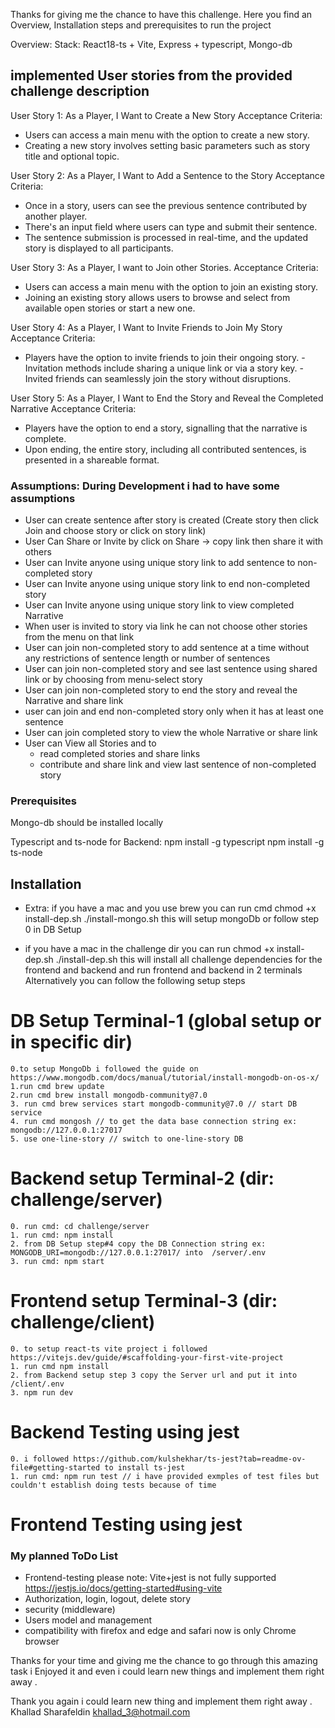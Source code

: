 Thanks for giving me the chance to have this challenge. 
Here you find an Overview, Installation steps and prerequisites to run the project

Overview:
   Stack: React18-ts + Vite, Express + typescript, Mongo-db

## implemented User stories from the provided challenge description
User Story 1: 
As a Player, I Want to Create a New Story
Acceptance Criteria:
- Users can access a main menu with the option to create a new story.
- Creating a new story involves setting basic parameters such as story title and optional topic.

User Story 2: 
As a Player, I Want to Add a Sentence to the Story
Acceptance Criteria:
- Once in a story, users can see the previous sentence contributed by another player.
- There's an input field where users can type and submit their sentence.
- The sentence submission is processed in real-time, and the updated story is displayed to all participants.

User Story 3: 
As a Player, I want to Join other Stories.
Acceptance Criteria:
- Users can access a main menu with the option to join an existing story.
- Joining an existing story allows users to browse and select from available open stories or start a new one.

User Story 4: 
As a Player, I Want to Invite Friends to Join My Story Acceptance Criteria:
- Players have the option to invite friends to join their ongoing story. - Invitation methods include sharing a unique link or via a story key. - Invited friends can seamlessly join the story without disruptions.

User Story 5: 
As a Player, I Want to End the Story and Reveal the Completed Narrative
Acceptance Criteria:
- Players have the option to end a story, signalling that the narrative is complete.
- Upon ending, the entire story, including all contributed sentences, is presented in a shareable format.

### Assumptions: During Development i had to have some assumptions 
 - User can create sentence after story is created (Create story then click Join and choose story or click on story link)
 - User Can Share or Invite by click on Share -> copy link then share it with others
 - User can Invite anyone using unique story link to add sentence to non-completed story
 - User can Invite anyone using unique story link to end non-completed story
 - User can Invite anyone using unique story link to view completed Narrative
 - When user is invited to story via link he can not choose other stories from the menu on that link
 - User can join non-completed story to add sentence at a time without any restrictions of sentence length or number of sentences
 - User can join non-completed story and see last sentence using shared link or by choosing from menu-select story
 - User can join non-completed story to end the story and reveal the Narrative and share link
 - user can join and end non-completed story only when it has at least one sentence
 - User can join completed story to view the whole Narrative or share link
 - User can View all Stories and to
   - read completed stories and share links
   - contribute and share link and view last sentence of non-completed story

### Prerequisites
Mongo-db should be installed locally

Typescript and ts-node for Backend:
    npm install -g typescript
    npm install -g ts-node

## Installation

- Extra: if you have a mac and you use brew you can run cmd 
   chmod +x install-dep.sh
   ./install-mongo.sh
  this will setup mongoDb or follow step 0 in DB Setup

- if you have a mac in the challenge dir you can run
   chmod +x install-dep.sh
  ./install-dep.sh
this will install all challenge dependencies for the frontend and backend and run frontend and backend in 2 terminals
Alternatively you can follow the following setup steps 

DB Setup Terminal-1 (global setup or in specific dir)
========
    0.to setup MongoDb i followed the guide on https://www.mongodb.com/docs/manual/tutorial/install-mongodb-on-os-x/ 
    1.run cmd brew update
    2.run cmd brew install mongodb-community@7.0
    3. run cmd brew services start mongodb-community@7.0 // start DB service
    4. run cmd mongosh // to get the data base connection string ex: mongodb://127.0.0.1:27017
    5. use one-line-story // switch to one-line-story DB


Backend setup Terminal-2 (dir: challenge/server)
============= 
    0. run cmd: cd challenge/server
    1. run cmd: npm install
    2. from DB Setup step#4 copy the DB Connection string ex: MONGODB_URI=mongodb://127.0.0.1:27017/ into  /server/.env
    3. run cmd: npm start

Frontend setup Terminal-3 (dir: challenge/client)
=============
    0. to setup react-ts vite project i followed https://vitejs.dev/guide/#scaffolding-your-first-vite-project
    1. run cmd npm install
    2. from Backend setup step 3 copy the Server url and put it into /client/.env
    3. npm run dev

Backend Testing using jest
============
    0. i followed https://github.com/kulshekhar/ts-jest?tab=readme-ov-file#getting-started to install ts-jest
    1. run cmd: npm run test // i have provided exmples of test files but couldn't establish doing tests because of time

Frontend Testing using jest
============
### My planned ToDo List
- Frontend-testing please note: Vite+jest is not fully supported https://jestjs.io/docs/getting-started#using-vite
- Authorization, login, logout, delete story
- security (middleware)
- Users model and management
- compatibility with firefox and edge and safari now is only Chrome browser


Thanks for your time and giving me the chance to go through this amazing task
i Enjoyed it and even i could learn new things and implement them right away .

Thank you again i could learn new thing and implement them right away .
Khallad Sharafeldin
khallad_3@hotmail.com
